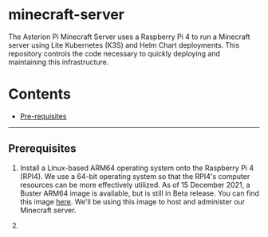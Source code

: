 # minecraft-server
The Asterion Pi Minecraft Server uses a Raspberry Pi 4 to run a Minecraft server using Lite Kubernetes (K3S) and Helm Chart deployments. This repository controls the code necessary to quickly deploying and maintaining this infrastructure.

# Contents
- [Pre-requisites](#prereqs)

<hr>

## Prerequisites <a name='prereqs'></a>

1. Install a Linux-based ARM64 operating system onto the Raspberry Pi 4 (RPI4). We use a 64-bit operating system so that the RPI4's computer resources can be more effectively utilized. As of 15 December 2021, a Buster ARM64 image is available, but is still in Beta release. You can find this image [here](https://downloads.raspberrypi.org/raspios_arm64/images/raspios_arm64-2021-11-08/). We'll be using this image to host and administer our Minecraft server.

2. 